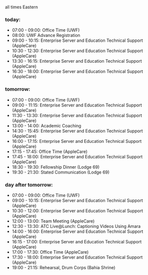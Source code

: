 all times Eastern

### today:

* 07:00 - 09:00: Office Time (UWF)
* 08:00: UWF Advance Registration
* 09:00 - 10:15: Enterprise Server and Education Technical Support (AppleCare)
* 10:30 - 12:30: Enterprise Server and Education Technical Support (AppleCare)
* 13:30 - 16:15: Enterprise Server and Education Technical Support (AppleCare)
* 16:30 - 18:00: Enterprise Server and Education Technical Support (AppleCare)

### tomorrow:

* 07:00 - 09:00: Office Time (UWF)
* 09:00 - 11:15: Enterprise Server and Education Technical Support (AppleCare)
* 11:30 - 13:30: Enterprise Server and Education Technical Support (AppleCare)
* 13:00 - 14:00: Academic Coaching
* 14:30 - 15:45: Enterprise Server and Education Technical Support (AppleCare)
* 16:00 - 17:15: Enterprise Server and Education Technical Support (AppleCare)
* 17:15 - 17:45: Office Time (AppleCare)
* 17:45 - 18:00: Enterprise Server and Education Technical Support (AppleCare)
* 18:30 - 19:30: Fellowship Dinner (Lodge 69)
* 19:30 - 21:30: Stated Communication (Lodge 69)

### day after tomorrow:

* 07:00 - 09:00: Office Time (UWF)
* 09:00 - 10:15: Enterprise Server and Education Technical Support (AppleCare)
* 10:30 - 12:00: Enterprise Server and Education Technical Support (AppleCare)
* 12:00 - 13:00: Team Meeting (AppleCare)
* 12:30 - 13:30: ATC Live@Lunch: Captioning Videos Using Amara
* 14:00 - 16:00: Enterprise Server and Education Technical Support (AppleCare)
* 16:15 - 17:00: Enterprise Server and Education Technical Support (AppleCare)
* 17:00 - 17:30: Office Time (AppleCare)
* 17:30 - 18:00: Enterprise Server and Education Technical Support (AppleCare)
* 19:00 - 21:15: Rehearsal, Drum Corps (Bahia Shrine)
